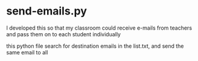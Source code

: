 # send-emails.py
I developed this so that my classroom could receive e-mails from teachers and pass them on to each student individually

this python file search for destination emails in the list.txt, and send the same email to all
